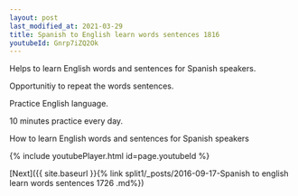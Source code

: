 ```yaml
---
layout: post
last_modified_at: 2021-03-29
title: Spanish to English learn words sentences 1816 
youtubeId: Gnrp7iZQ2Ok
---
```

 
 
Helps to learn English words and sentences for Spanish speakers.

Opportunitiy to repeat the words sentences. 

Practice English language. 
 
10 minutes practice every day. 
 
How to learn English words and sentences for Spanish speakers 
 
{% include youtubePlayer.html id=page.youtubeId %}
 
 
[Next]({{ site.baseurl }}{% link  split1/_posts/2016-09-17-Spanish to english learn words sentences 1726 .md%})
 
